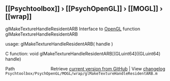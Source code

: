 ## [[Psychtoolbox]] &#8250; [[PsychOpenGL]] &#8250; [[MOGL]] &#8250; [[wrap]]

glMakeTextureHandleResidentARB  Interface to [OpenGL](OpenGL) function glMakeTextureHandleResidentARB  
  
usage:  glMakeTextureHandleResidentARB( handle )  
  
C function:  void glMakeTextureHandleResidentARB[(GLuint64]((GLuint64) handle)  




<div class="code_header" style="text-align:right;">
  <span style="float:left;">Path&nbsp;&nbsp;</span> <span class="counter">Retrieve <a href=
  "https://raw.github.com/Psychtoolbox-3/Psychtoolbox-3/beta/Psychtoolbox/PsychOpenGL/MOGL/wrap/glMakeTextureHandleResidentARB.m">current version from GitHub</a> | View <a href=
  "https://github.com/Psychtoolbox-3/Psychtoolbox-3/commits/beta/Psychtoolbox/PsychOpenGL/MOGL/wrap/glMakeTextureHandleResidentARB.m">changelog</a></span>
</div>
<div class="code">
  <code>Psychtoolbox/PsychOpenGL/MOGL/wrap/glMakeTextureHandleResidentARB.m</code>
</div>

